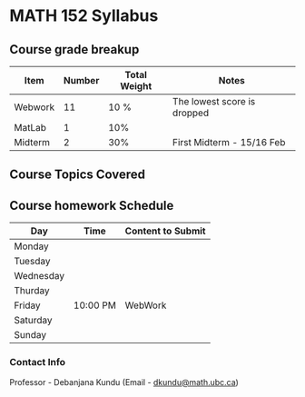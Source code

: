 # MATH 152 Syllabus

## Course grade breakup


| Item    | Number | Total Weight | Notes                       |
| ------- | ------ | ------------ | --------------------------- |
| Webwork | 11     | 10 %         | The lowest score is dropped |
| MatLab  | 1      | 10%          |                             |
| Midterm | 2      | 30%          | First Midterm - 15/16 Feb    


## Course Topics Covered



## Course homework Schedule

| Day       | Time     | Content to Submit |
| --------- | -------- | ----------------- |
| Monday    |          |                   |
| Tuesday   |          |                   |
| Wednesday |          |                   |
| Thurday   |          |                   |
| Friday    | 10:00 PM | WebWork           |
| Saturday  |          |                   |
| Sunday    |          |                   |



### Contact Info

Professor - Debanjana Kundu (Email - dkundu@math.ubc.ca)

